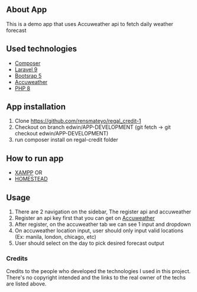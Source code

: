 ## About App

This is a demo app that uses Accuweather api to fetch daily weather forecast

## Used technologies
- [Composer](https://getcomposer.org)
- [Laravel 9](https://laravel.com/docs/9.x/releases)
- [Bootsrap 5](https://getbootstrap.com/)
- [Accuweather](https://developer.accuweather.com/)
- [PHP 8](https://www.php.net/releases/8.0/en.php)

## App installation

1. Clone https://github.com/rensmateyo/regal_credit-1
2. Checkout on branch edwin/APP-DEVELOPMENT (git fetch -> git checkout edwin/APP-DEVELOPMENT)
3. run composer install on regal-credit folder

## How to run app
- [XAMPP](https://www.youtube.com/watch?v=9yLLH1gClTA)
OR
- [HOMESTEAD](https://laravel.com/docs/9.x/homestead)

## Usage
1. There are 2 navigation on the sidebar, The register api and accuweather
2. Register an api key first that you can get on [Accuweather](https://developer.accuweather.com/)
3. After register, on the accuweather tab we can see 1 input and dropdown
4. On accuweather location input, user should only input valid locations (Ex: manila, london, chicago, etc)
5. User should select on the day to pick desired forecast output

### Credits
Credits to the people who developed the technologies I used in this project. 
There's no copyright intended and the links to the real owner of the techs are listed above.
